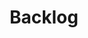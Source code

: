 ---
sidebar_position: 8
id: backlog
title: Backlog
description: Atividades até a entrega do MVP.
slug: /backlog
---